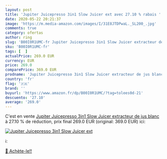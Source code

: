 ```yaml
---
layout: post
title: 'Jupiter Juicepresso 3in1 Slow Juicer ext avec 27.10 % rabais '
date: 2020-05-22 20:21:37
image: 'https://m.media-amazon.com/images/I/31E8JTDPwaL._SL200_.jpg'
comments: true
category: ofertas
author: ring
slug: 'B00I0R1UMC-fr Jupiter Juicepresso 3in1 Slow Juicer extracteur de jus blanc'
sku: 'B00I0R1UMC-fr'
tags: [  ]
actualPrice: 269.0 EUR
currency: EUR
price: 269.0
comparePrice: 369.0 EUR
prodname: 'Jupiter Juicepresso 3in1 Slow Juicer extracteur de jus blanc'
country: 'fr'
flag: '🇫🇷'
brand: ''
buyurl: 'https://www.amazon.fr/dp/B00I0R1UMC/?tag=tolees0d-21'
descuento: '27.10'
average: '269.0'
---
```


C'est en vente [Jupiter Juicepresso 3in1 Slow Juicer extracteur de jus blanc](https://www.amazon.fr/dp/B00I0R1UMC/?tag=tolees0d-21)  à  27.10 % de réduction, prix final  269.0 EUR (original: 369.0 EUR) ici:

[![Jupiter Juicepresso 3in1 Slow Juicer ext](https://m.media-amazon.com/images/I/31E8JTDPwaL._SL200_.jpg)](https://www.amazon.fr/dp/B00I0R1UMC/?tag=tolees0d-21)

ℹ️:


[🛒 Achète-le!!](https://www.amazon.fr/dp/B00I0R1UMC/?tag=tolees0d-21)
